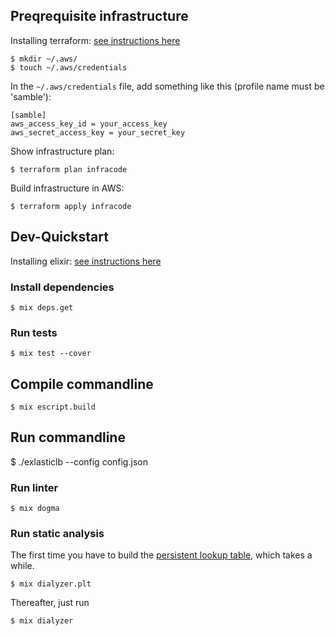 ## Preqrequisite infrastructure


Installing terraform: [see instructions here](https://www.terraform.io/intro/getting-started/install.html)

    $ mkdir ~/.aws/
    $ touch ~/.aws/credentials

In the `~/.aws/credentials` file, add something like this (profile name must be 'samble'):

    [samble]
    aws_access_key_id = your_access_key
    aws_secret_access_key = your_secret_key

Show infrastructure plan:

    $ terraform plan infracode

Build infrastructure in AWS:

    $ terraform apply infracode

## Dev-Quickstart

Installing elixir: [see instructions here](http://elixir-lang.org/install.html#unix-and-unix-like)

### Install dependencies

    $ mix deps.get

### Run tests

    $ mix test --cover

## Compile commandline

    $ mix escript.build

## Run commandline

   $ ./exlasticlb --config config.json

### Run linter

    $ mix dogma

### Run static analysis

The first time you have to build the [persistent lookup table](https://github.com/jeremyjh/dialyxir#plt), which takes a while.

    $ mix dialyzer.plt

Thereafter, just run

    $ mix dialyzer
